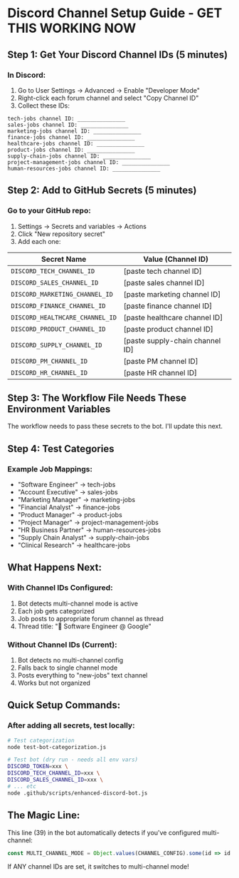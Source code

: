 # Discord Channel Setup Guide - GET THIS WORKING NOW

## Step 1: Get Your Discord Channel IDs (5 minutes)

### In Discord:
1. Go to User Settings → Advanced → Enable "Developer Mode"
2. Right-click each forum channel and select "Copy Channel ID"
3. Collect these IDs:

```
tech-jobs channel ID: _______________
sales-jobs channel ID: _______________
marketing-jobs channel ID: _______________
finance-jobs channel ID: _______________
healthcare-jobs channel ID: _______________
product-jobs channel ID: _______________
supply-chain-jobs channel ID: _______________
project-management-jobs channel ID: _______________
human-resources-jobs channel ID: _______________
```

## Step 2: Add to GitHub Secrets (5 minutes)

### Go to your GitHub repo:
1. Settings → Secrets and variables → Actions
2. Click "New repository secret"
3. Add each one:

| Secret Name | Value (Channel ID) |
|------------|-------------------|
| `DISCORD_TECH_CHANNEL_ID` | [paste tech channel ID] |
| `DISCORD_SALES_CHANNEL_ID` | [paste sales channel ID] |
| `DISCORD_MARKETING_CHANNEL_ID` | [paste marketing channel ID] |
| `DISCORD_FINANCE_CHANNEL_ID` | [paste finance channel ID] |
| `DISCORD_HEALTHCARE_CHANNEL_ID` | [paste healthcare channel ID] |
| `DISCORD_PRODUCT_CHANNEL_ID` | [paste product channel ID] |
| `DISCORD_SUPPLY_CHANNEL_ID` | [paste supply-chain channel ID] |
| `DISCORD_PM_CHANNEL_ID` | [paste PM channel ID] |
| `DISCORD_HR_CHANNEL_ID` | [paste HR channel ID] |

## Step 3: The Workflow File Needs These Environment Variables

The workflow needs to pass these secrets to the bot. I'll update this next.

## Step 4: Test Categories

### Example Job Mappings:
- "Software Engineer" → tech-jobs
- "Account Executive" → sales-jobs
- "Marketing Manager" → marketing-jobs
- "Financial Analyst" → finance-jobs
- "Product Manager" → product-jobs
- "Project Manager" → project-management-jobs
- "HR Business Partner" → human-resources-jobs
- "Supply Chain Analyst" → supply-chain-jobs
- "Clinical Research" → healthcare-jobs

## What Happens Next:

### With Channel IDs Configured:
1. Bot detects multi-channel mode is active
2. Each job gets categorized
3. Job posts to appropriate forum channel as thread
4. Thread title: "🏢 Software Engineer @ Google"

### Without Channel IDs (Current):
1. Bot detects no multi-channel config
2. Falls back to single channel mode
3. Posts everything to "new-jobs" text channel
4. Works but not organized

## Quick Setup Commands:

### After adding all secrets, test locally:
```bash
# Test categorization
node test-bot-categorization.js

# Test bot (dry run - needs all env vars)
DISCORD_TOKEN=xxx \
DISCORD_TECH_CHANNEL_ID=xxx \
DISCORD_SALES_CHANNEL_ID=xxx \
# ... etc
node .github/scripts/enhanced-discord-bot.js
```

## The Magic Line:

This line (39) in the bot automatically detects if you've configured multi-channel:
```javascript
const MULTI_CHANNEL_MODE = Object.values(CHANNEL_CONFIG).some(id => id !== undefined);
```

If ANY channel IDs are set, it switches to multi-channel mode!